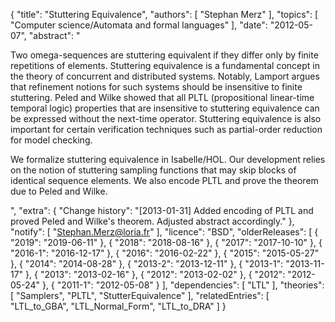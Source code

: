 {
    "title": "Stuttering Equivalence",
    "authors": [
        "Stephan Merz"
    ],
    "topics": [
        "Computer science/Automata and formal languages"
    ],
    "date": "2012-05-07",
    "abstract": "<p>Two omega-sequences are stuttering equivalent if they differ only by finite repetitions of elements. Stuttering equivalence is a fundamental concept in the theory of concurrent and distributed systems. Notably, Lamport argues that refinement notions for such systems should be insensitive to finite stuttering. Peled and Wilke showed that all PLTL (propositional linear-time temporal logic) properties that are insensitive to stuttering equivalence can be expressed without the next-time operator. Stuttering equivalence is also important for certain verification techniques such as partial-order reduction for model checking.</p> <p>We formalize stuttering equivalence in Isabelle/HOL. Our development relies on the notion of stuttering sampling functions that may skip blocks of identical sequence elements. We also encode PLTL and prove the theorem due to Peled and Wilke.</p>",
    "extra": {
        "Change history": "[2013-01-31] Added encoding of PLTL and proved Peled and Wilke's theorem. Adjusted abstract accordingly."
    },
    "notify": [
        "Stephan.Merz@loria.fr"
    ],
    "licence": "BSD",
    "olderReleases": [
        {
            "2019": "2019-06-11"
        },
        {
            "2018": "2018-08-16"
        },
        {
            "2017": "2017-10-10"
        },
        {
            "2016-1": "2016-12-17"
        },
        {
            "2016": "2016-02-22"
        },
        {
            "2015": "2015-05-27"
        },
        {
            "2014": "2014-08-28"
        },
        {
            "2013-2": "2013-12-11"
        },
        {
            "2013-1": "2013-11-17"
        },
        {
            "2013": "2013-02-16"
        },
        {
            "2012": "2013-02-02"
        },
        {
            "2012": "2012-05-24"
        },
        {
            "2011-1": "2012-05-08"
        }
    ],
    "dependencies": [
        "LTL"
    ],
    "theories": [
        "Samplers",
        "PLTL",
        "StutterEquivalence"
    ],
    "relatedEntries": [
        "LTL_to_GBA",
        "LTL_Normal_Form",
        "LTL_to_DRA"
    ]
}